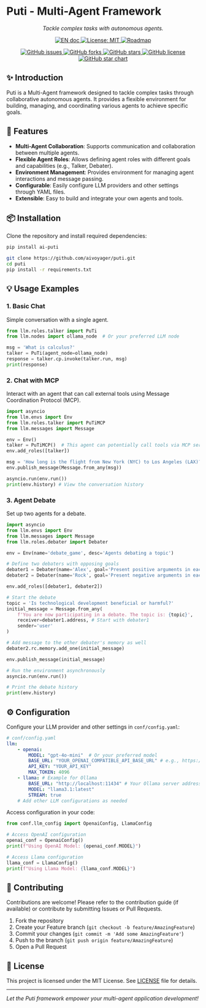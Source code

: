 # Puti - Multi-Agent Framework

<p align="center">
    <em>Tackle complex tasks with autonomous agents.</em>
</p>

<p align="center">
    <a href="./README.md">
        <img src="https://img.shields.io/badge/document-English-blue.svg" alt="EN doc">
    </a>
    <a href="https://opensource.org/licenses/MIT">
        <img src="https://img.shields.io/badge/License-MIT-blue.svg" alt="License: MIT">
    </a>
    <a href="./docs/ROADMAP.MD">
        <img src="https://img.shields.io/badge/ROADMAP-ROADMAP-blue.svg" alt="Roadmap">
    </a>
</p>

<p align="center">
    <!-- Project Stats -->
    <a href="https://github.com/aivoyager/puti/issues">
        <img src="https://img.shields.io/github/issues/aivoyager/puti" alt="GitHub issues">
    </a>
    <a href="https://github.com/aivoyager/puti/network">
        <img src="https://img.shields.io/github/forks/aivoyager/puti" alt="GitHub forks">
    </a>
    <a href="https://github.com/aivoyager/puti/stargazers">
        <img src="https://img.shields.io/github/stars/aivoyager/puti" alt="GitHub stars">
    </a>
    <a href="https://github.com/aivoyager/puti/blob/main/LICENSE">
        <img src="https://img.shields.io/github/license/aivoyager/puti" alt="GitHub license">
    </a>
    <a href="https://star-history.com/#aivoyager/puti">
        <img src="https://img.shields.io/github/stars/aivoyager/puti?style=social" alt="GitHub star chart">
    </a>
</p>

## ✨ Introduction

Puti is a Multi-Agent framework designed to tackle complex tasks through collaborative autonomous agents. It provides a flexible environment for building, managing, and coordinating various agents to achieve specific goals.

## 🚀 Features

*   **Multi-Agent Collaboration**: Supports communication and collaboration between multiple agents.
*   **Flexible Agent Roles**: Allows defining agent roles with different goals and capabilities (e.g., Talker, Debater).
*   **Environment Management**: Provides environment for managing agent interactions and message passing.
*   **Configurable**: Easily configure LLM providers and other settings through YAML files.
*   **Extensible**: Easy to build and integrate your own agents and tools.

## 📦 Installation

Clone the repository and install required dependencies:
```bash
pip install ai-puti
```

```bash
git clone https://github.com/aivoyager/puti.git
cd puti
pip install -r requirements.txt
```

## 💡 Usage Examples

### 1. Basic Chat

Simple conversation with a single agent.

```python
from llm.roles.talker import PuTi
from llm.nodes import ollama_node  # Or your preferred LLM node

msg = 'What is calculus?'
talker = PuTi(agent_node=ollama_node)
response = talker.cp.invoke(talker.run, msg)
print(response)
```

### 2. Chat with MCP

Interact with an agent that can call external tools using Message Coordination Protocol (MCP).

```python
import asyncio
from llm.envs import Env
from llm.roles.talker import PuTiMCP
from llm.messages import Message

env = Env()
talker = PuTiMCP()  # This agent can potentially call tools via MCP server
env.add_roles([talker])

msg = 'How long is the flight from New York (NYC) to Los Angeles (LAX)?'
env.publish_message(Message.from_any(msg))

asyncio.run(env.run())
print(env.history) # View the conversation history
```

### 3. Agent Debate

Set up two agents for a debate.

```python
import asyncio
from llm.envs import Env
from llm.messages import Message
from llm.roles.debater import Debater

env = Env(name='debate_game', desc='Agents debating a topic')

# Define two debaters with opposing goals
debater1 = Debater(name='Alex', goal='Present positive arguments in each debate round. Your opponent is Rock.')
debater2 = Debater(name='Rock', goal='Present negative arguments in each debate round. Your opponent is Alex.')

env.add_roles([debater1, debater2])

# Start the debate
topic = 'Is technological development beneficial or harmful?'
initial_message = Message.from_any(
    f'You are now participating in a debate. The topic is: {topic}',
    receiver=debater1.address, # Start with debater1
    sender='user'
)

# Add message to the other debater's memory as well
debater2.rc.memory.add_one(initial_message)

env.publish_message(initial_message)

# Run the environment asynchronously
asyncio.run(env.run())

# Print the debate history
print(env.history)
```

## ⚙️ Configuration

Configure your LLM provider and other settings in `conf/config.yaml`:

```yaml
# conf/config.yaml
llm:
    - openai:
        MODEL: "gpt-4o-mini"  # Or your preferred model
        BASE_URL: "YOUR_OPENAI_COMPATIBLE_API_BASE_URL" # e.g., https://api.openai.com/v1
        API_KEY: "YOUR_API_KEY"
        MAX_TOKEN: 4096
    - llama: # Example for Ollama
        BASE_URL: "http://localhost:11434" # Your Ollama server address
        MODEL: "llama3.1:latest"
        STREAM: true
    # Add other LLM configurations as needed
```

Access configuration in your code:

```python
from conf.llm_config import OpenaiConfig, LlamaConfig

# Access OpenAI configuration
openai_conf = OpenaiConfig()
print(f"Using OpenAI Model: {openai_conf.MODEL}")

# Access Llama configuration
llama_conf = LlamaConfig()
print(f"Using Llama Model: {llama_conf.MODEL}")
```

## 🤝 Contributing

Contributions are welcome! Please refer to the contribution guide (if available) or contribute by submitting Issues or Pull Requests.

1.  Fork the repository
2.  Create your Feature branch (`git checkout -b feature/AmazingFeature`)
3.  Commit your changes (`git commit -m 'Add some AmazingFeature'`)
4.  Push to the branch (`git push origin feature/AmazingFeature`)
5.  Open a Pull Request

## 📜 License

This project is licensed under the MIT License. See [LICENSE](LICENSE) file for details.

---

_Let the Puti framework empower your multi-agent application development!_

